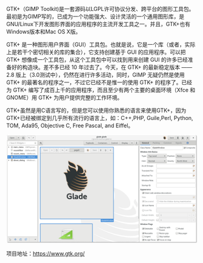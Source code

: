 GTK+（GIMP Toolkit)是一套源码以LGPL许可协议分发、跨平台的图形工具包。最初是为GIMP写的，已成为一个功能强大、设计灵活的一个通用图形库，是GNU/Linux下开发图形界面的应用程序的主流开发工具之一。并且，GTK+也有Windows版本和Mac OS X版。



GTK+ 是一种图形用户界面（GUI）工具包。也就是说，它是一个库（或者，实际上是若干个密切相关的库的集合），它支持创建基于 GUI 的应用程序。可以把 GTK+ 想像成一个工具包，从这个工具包中可以找到用来创建 GUI 的许多已经准备好的构造块。差不多已经 10 年过去了。今天，在 GTK+ 的最新稳定版本 —— 2.8 版上（3.0测试中），仍然在进行许多活动，同时，GIMP 无疑仍然是使用 GTK+ 的最著名的程序之一，不过它已经不是惟一的使用 GTK+ 的程序了。已经为 GTK+ 编写了成百上千的应用程序，而且至少有两个主要的桌面环境（Xfce 和 GNOME）用 GTK+ 为用户提供完整的工作环境。



GTK+虽然是用C语言写的，但是您可以使用你熟悉的语言来使用GTK+，因为GTK+已经被绑定到几乎所有流行的语言上，如：C++,PHP, Guile,Perl, Python, TOM, Ada95, Objective C, Free Pascal, and Eiffel。



![](../images/wall-glade.png)



项目地址：https://www.gtk.org/





